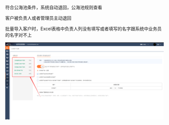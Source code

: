 符合公海池条件，系统自动退回，公海池规则查看

客户被负责人或者管理员主动退回

批量导入客户时，Excel表格中负责人列没有填写或者填写的名字跟系统中业务员的名字对不上

![](/assets/cjgnkhgl17.1.png)

